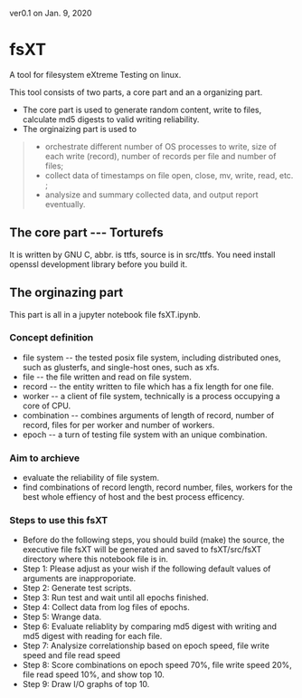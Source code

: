 ver0.1   on Jan. 9, 2020

# fsXT
A tool for filesystem eXtreme Testing on linux.

This tool consists of two parts, a core part and an a organizing part.
* The core part is used to generate random content, write to files, calculate md5 digests to valid writing reliability.
* The orginaizing part is used to 
> * orchestrate different number of OS processes to write, size of each write (record), number of records per file and number of files; 
> * collect data of timestamps on file open, close, mv, write, read, etc. ; 
> * analysize and summary collected data, and output report eventually.


## The core part --- Torturefs
It is written by GNU C, abbr. is ttfs, source is in src/ttfs.
You need install openssl development library before you build it.


## The orginazing part
This part is all in a jupyter notebook file fsXT.ipynb.
### Concept definition
* file system -- the tested posix file system, including distributed ones, such as glusterfs, and single-host ones, such as xfs.
* file -- the file written and read on file system.
* record -- the entity written to file which has a fix length for one file.
* worker -- a client of file system, technically is a process occupying a core of CPU.
* combination -- combines arguments of length of record, number of record, files for per worker and number of workers.
* epoch -- a turn of testing file system with an unique combination.

### Aim to archieve
* evaluate the reliability of file system.
* find combinations of record length, record number, files, workers for the best whole effiency of host and the best process efficency.

### Steps to use this fsXT
* Before do the following steps, you should build (make) the source, the executive file fsXT will be generated and saved to fsXT/src/fsXT directory where this notebook file is in.
* Step 1: Please adjust as your wish if the following default values of arguments are inapproporiate.
* Step 2: Generate test scripts.
* Step 3: Run test and wait until all epochs finished.
* Step 4: Collect data from log files of epochs.
* Step 5: Wrange data.
* Step 6: Evaluate reliablity by comparing md5 digest with writing and md5 digest with reading for each file.
* Step 7: Analysize correlationship based on epoch speed, file write speed and file read speed
* Step 8: Score combinations on epoch speed 70%, file write speed 20%, file read speed 10%, and show top 10.
* Step 9: Draw I/O graphs of top 10.
